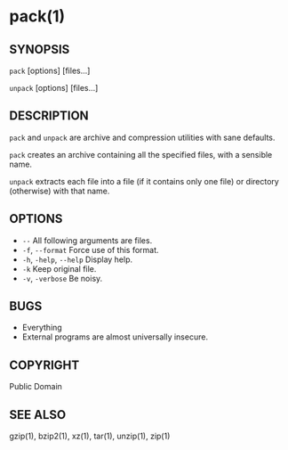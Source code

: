 pack(1)
=======

## SYNOPSIS

`pack` [options] [files...]

`unpack` [options] [files...]

## DESCRIPTION

`pack` and `unpack` are archive and compression utilities with sane defaults.

`pack` creates an archive containing all the specified files, with a sensible name.

`unpack` extracts each file into a file (if it contains only one file) or directory (otherwise) with that name.

## OPTIONS

* `--`
	All following arguments are files.
* `-f`, `--format`
	Force use of this format.
* `-h`, `-help`, `--help`
	Display help.
* `-k`
	Keep original file.
* `-v`, `-verbose`
	Be noisy.

## BUGS

* Everything
* External programs are almost universally insecure.

## COPYRIGHT

Public Domain

## SEE ALSO

gzip(1), bzip2(1), xz(1), tar(1), unzip(1), zip(1)

